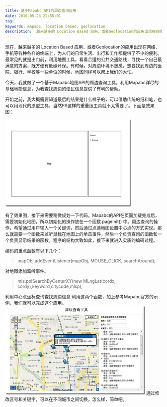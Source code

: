 ```yaml
---
title: 基于Mapabc API的周边查询应用
date: 2010-05-23 22:55:01
tag: 
keywords: mapabc, location based, geolocation
description:  越来越多的 Location Based 应用，或者Geolocation的应用出现在网络、手机等各种各样的终端上，为人们的日常生活、出行和工作都提供了不少的便利。
---
```


现在，越来越多的 Location Based 应用，或者Geolocation的应用出现在网络、手机等各种各样的终端上，为人们的日常生活、出行和工作都提供了不少的便利。最常见的就是出门前，利用地图工具，看看合适的公共交通路线，寻找一个自己最满意的方案，既方便有低碳环保。有时候，对周边环境不熟悉，想要找到周边的医院、银行、学校等一些单位的时候，地图同样可以帮上我们的大忙。

今天，我就做了一个基于Mapabc地图API的周边查询工具，利用Mapabc详尽的基础地物信息，为我查找周边的便民信息提供了有利的帮助。

开始之前，我大概需要知道最后的结果是什么样子的，可以借助传统的纸和笔，也可以用现代的原型工具，当然PS这样的重量级工具就不太需要了。下面是效果图：

![](20100523-location-query/1131_thumb.jpg)

有了效果图，接下来需要稍微规划一下代码。Mapabc的API在页面加载完成后，需要初始化地图，所以初始化的操作放在一个函数 pageInit() 中。周边查询的操作，希望通过用户输入一个关键词，然后通过点选地图设置中心点的方式实现。那么就需要一个函数来监听鼠标在地图上的单击事件，然后一个负责查询的函数和一个负责显示结果的函数。程序的结构大致如此，接下来就进入实质的编码过程。

编码的重点函数有以下几个：

> mapObj.addEventListener(mapObj, MOUSE_CLICK, searchAround);

对地图添加监听事件。
> mls.poiSearchByCenterXY(new MLngLat(cordx, cordy),keyword,citycode,mlsp);



利用中心点坐标查询查找周边信息
利用这两个函数，加上参考Mapabc官方的示例，我们就可以完成这个应用。
[![](20100523-location-query/1132_thumb.jpg)](http://images.cnblogs.com/cnblogs_com/cocowool/WindowsLiveWriter/MapabcAPI_120A8/1132_2.jpg)
通过修改区号和关键字，可以在不同城市之间切换，怎么样，简单吧。










